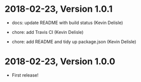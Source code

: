 2018-02-23, Version 1.0.1
=========================

 * docs: update README with build status (Kevin Delisle)

 * chore: add Travis CI (Kevin Delisle)

 * chore: add README and tidy up package.json (Kevin Delisle)


2018-02-23, Version 1.0.0
=========================

 * First release!
